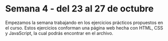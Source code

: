 # Semana 4 - del 23 al 27 de octubre
Empezamos la semana trabajando en los ejercicios prácticos propuestos en el curso. Estos ejercicios conforman una página web hecha con HTML, CSS y JavaScript, la cual podrás encontrar en el archivo.
